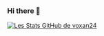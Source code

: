 ### Hi there 👋

<!--
**VoXaN24/voxan24** is a ✨ _special_ ✨ repository because its `README.md` (this file) appears on your GitHub profile.

Here are some ideas to get you started:

- 🔭 I’m currently working on ...
- 🌱 I’m currently learning ...
- 👯 I’m looking to collaborate on ...
- 🤔 I’m looking for help with ...
- 💬 Ask me about ...
- 📫 How to reach me: ...
- 😄 Pronouns: ...
- ⚡ Fun fact: ...
-->

[![Les Stats GitHub de voxan24](https://github-readme-stats.vercel.app/api?username=voxan24&count_private=true&show_icons=true&theme=radical)](https://github.com/anuraghazra/github-readme-stats)
